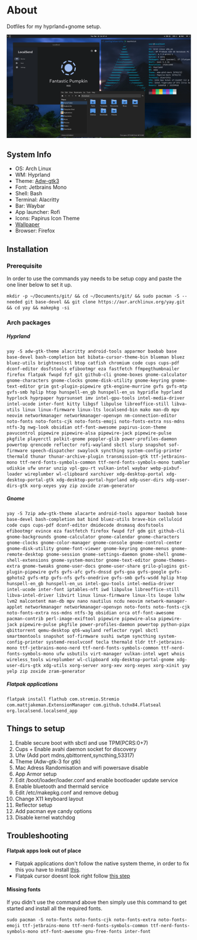 # About
Dotfiles for my hyprland+gnome setup. 

![Screenshot](screenshot.png)

## System Info

- OS: Arch Linux
- WM: Hyprland
- Theme: [Adw-gtk3](https://github.com/lassekongo83/adw-gtk3)
- Font: Jetbrains Mono
- Shell: Bash
- Terminal: Alacritty
- Bar: Waybar
- App launcher: Rofi
- Icons: Papirus Icon Theme
- [Wallpaper](https://raw.githubusercontent.com/M0-7/dotfiles/main/Wallpapers/wall.jpg)
- Browser: Firefox

## Installation

### Prerequisite
In order to use the commands yay needs to be setup copy and paste the one liner below to set it up.

```
mkdir -p ~/Documents/git/ && cd ~/Documents/git/ && sudo pacman -S --needed git base-devel && git clone https://aur.archlinux.org/yay.git && cd yay && makepkg -si
```

### Arch packages

##### Hyprland
```
yay -S adw-gtk-theme alacritty android-tools apparmor baobab base base-devel bash-completion bat bibata-cursor-theme-bin blueman bluez bluez-utils brightnessctl btop catfish chromium code cups cups-pdf dconf-editor dosfstools efibootmgr eza fastfetch ffmpegthumbnailer firefox flatpak fwupd fzf git github-cli gnome-boxes gnome-calculator gnome-characters gnome-clocks gnome-disk-utility gnome-keyring gnome-text-editor grim gst-plugin-pipewire gtk-engine-murrine gvfs gvfs-mtp gvfs-smb hplip htop hunspell-en_gb hunspell-en_us hypridle hyprland hyprlock hyprpaper hyprsunset imv intel-gpu-tools intel-media-driver intel-ucode inter-font kitty libgsf libpulse libreoffice-still libva-utils linux linux-firmware linux-lts localsend-bin mako man-db mpv neovim networkmanager networkmanager-openvpn nm-connection-editor noto-fonts noto-fonts-cjk noto-fonts-emoji noto-fonts-extra nss-mdns ntfs-3g nwg-look obsidian otf-font-awesome papirus-icon-theme pavucontrol pipewire pipewire-alsa pipewire-jack pipewire-pulse pkgfile playerctl polkit-gnome poppler-glib power-profiles-daemon powertop qrencode reflector rofi-wayland sbctl slurp snapshot sof-firmware speech-dispatcher swaylock syncthing system-config-printer thermald thunar thunar-archive-plugin transmission-gtk ttf-jetbrains-mono ttf-nerd-fonts-symbols-common ttf-nerd-fonts-symbols-mono tumbler udiskie ufw unrar unzip vpl-gpu-rt vulkan-intel waybar webp-pixbuf-loader wireplumber wl-clipboard xarchiver xdg-desktop-portal xdg-desktop-portal-gtk xdg-desktop-portal-hyprland xdg-user-dirs xdg-user-dirs-gtk xorg-xeyes yay zip zoxide zram-generator
```

##### Gnome
```
yay -S 7zip adw-gtk-theme alacarte android-tools apparmor baobab base base-devel bash-completion bat bind bluez-utils brave-bin celluloid code cups cups-pdf dconf-editor dmidecode dnsmasq dosfstools efibootmgr evince eza fastfetch firefox fwupd fzf gdm git github-cli gnome-backgrounds gnome-calculator gnome-calendar gnome-characters gnome-clocks gnome-color-manager gnome-console gnome-control-center gnome-disk-utility gnome-font-viewer gnome-keyring gnome-menus gnome-remote-desktop gnome-session gnome-settings-daemon gnome-shell gnome-shell-extensions gnome-system-monitor gnome-text-editor gnome-themes-extra gnome-tweaks gnome-user-docs gnome-user-share grilo-plugins gst-plugin-pipewire gvfs gvfs-afc gvfs-dnssd gvfs-goa gvfs-google gvfs-gphoto2 gvfs-mtp gvfs-nfs gvfs-onedrive gvfs-smb gvfs-wsdd hplip htop hunspell-en_gb hunspell-en_us intel-gpu-tools intel-media-driver intel-ucode inter-font iptables-nft iwd libpulse libreoffice-still libva-intel-driver libvirt linux linux-firmware linux-lts loupe lshw lvm2 malcontent man-db mpv nano nautilus ncdu neovim network-manager-applet networkmanager networkmanager-openvpn noto-fonts noto-fonts-cjk noto-fonts-extra nss-mdns ntfs-3g obsidian orca otf-font-awesome pacman-contrib perl-image-exiftool pipewire pipewire-alsa pipewire-jack pipewire-pulse pkgfile power-profiles-daemon powertop python-pipx qbittorrent qemu-desktop qt6-wayland reflector rygel sbctl smartmontools snapshot sof-firmware sushi swtpm syncthing system-config-printer systemd-resolvconf tecla thermald tldr ttf-jetbrains-mono ttf-jetbrains-mono-nerd ttf-nerd-fonts-symbols-common ttf-nerd-fonts-symbols-mono ufw usbutils virt-manager vulkan-intel wget whois wireless_tools wireplumber wl-clipboard xdg-desktop-portal-gnome xdg-user-dirs-gtk xdg-utils xorg-server xorg-xev xorg-xeyes xorg-xinit yay yelp zip zoxide zram-generator
```

##### Flatpak applications

```
flatpak install flathub com.stremio.Stremio com.mattjakeman.ExtensionManager com.github.tchx84.Flatseal org.localsend.localsend_app
```

## Things to setup
1. Enable secure boot with sbctl and use TPM(PCRS:0+7)
2. Cups + Enable avahi daemon socket for discovery
3. Ufw (Add port mdns,qbittorrent,syncthing,53317)
4. Theme (Adw-gtk-3 for gtk)
5. Mac Adress Randomisation and wifi powersave disable
6. App Armor setup
7. Edit /boot/loader/loader.conf and enable bootloader update service
8. Enable bluetooth and thermald service
9. Edit /etc/makepkg.conf and remove debug
10. Change X11 keyboard layout
11. Reflector setup
12. Add pacman eye candy options
13. Disable kernel watchdog

## Troubleshooting

#### Flatpak apps look out of place

- Flatpak applications don't follow the native system theme, in order to fix this you have to install [this](https://github.com/lassekongo83/adw-gtk3).
- Flatpak cursor doesnt look right follow [this step](https://wiki.archlinux.org/title/Flatpak)

#### Missing fonts

If you didn't use the command above then simply use this command to get started and install all the required fonts. 

```
sudo pacman -S noto-fonts noto-fonts-cjk noto-fonts-extra noto-fonts-emoji ttf-jetbrains-mono ttf-nerd-fonts-symbols-common ttf-nerd-fonts-symbols-mono otf-font-awesome gnu-free-fonts inter-font
```
